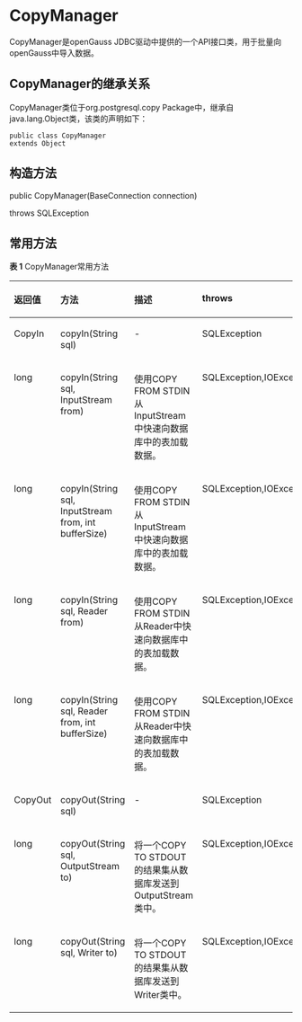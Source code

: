 # CopyManager<a name="ZH-CN_TOPIC_0242371433"></a>

CopyManager是openGauss JDBC驱动中提供的一个API接口类，用于批量向openGauss中导入数据。

## CopyManager的继承关系<a name="zh-cn_topic_0238274501_zh-cn_topic_0237120404_zh-cn_topic_0213179170_zh-cn_topic_0189249657_zh-cn_topic_0106494102_section62990966143545"></a>

CopyManager类位于org.postgresql.copy Package中，继承自java.lang.Object类，该类的声明如下：

```
public class CopyManager
extends Object
```

## 构造方法<a name="zh-cn_topic_0238274501_zh-cn_topic_0237120404_zh-cn_topic_0213179170_zh-cn_topic_0189249657_zh-cn_topic_0106494102_section25614124144018"></a>

public CopyManager\(BaseConnection connection\)

throws SQLException

## 常用方法<a name="zh-cn_topic_0238274501_zh-cn_topic_0237120404_zh-cn_topic_0213179170_zh-cn_topic_0189249657_zh-cn_topic_0106494102_section47247579151819"></a>

**表 1**  CopyManager常用方法

<a name="zh-cn_topic_0238274501_zh-cn_topic_0237120404_zh-cn_topic_0213179170_zh-cn_topic_0189249657_zh-cn_topic_0106494102_table55367277113131"></a>
<table><thead align="left"><tr id="zh-cn_topic_0238274501_zh-cn_topic_0237120404_zh-cn_topic_0213179170_zh-cn_topic_0189249657_zh-cn_topic_0106494102_row48207313113131"><th class="cellrowborder" valign="top" width="12.78%" id="mcps1.2.5.1.1"><p id="zh-cn_topic_0238274501_zh-cn_topic_0237120404_zh-cn_topic_0213179170_zh-cn_topic_0189249657_zh-cn_topic_0106494102_p45195306113131"><a name="zh-cn_topic_0238274501_zh-cn_topic_0237120404_zh-cn_topic_0213179170_zh-cn_topic_0189249657_zh-cn_topic_0106494102_p45195306113131"></a><a name="zh-cn_topic_0238274501_zh-cn_topic_0237120404_zh-cn_topic_0213179170_zh-cn_topic_0189249657_zh-cn_topic_0106494102_p45195306113131"></a>返回值</p>
</th>
<th class="cellrowborder" valign="top" width="37.22%" id="mcps1.2.5.1.2"><p id="zh-cn_topic_0238274501_zh-cn_topic_0237120404_zh-cn_topic_0213179170_zh-cn_topic_0189249657_zh-cn_topic_0106494102_p36941164113131"><a name="zh-cn_topic_0238274501_zh-cn_topic_0237120404_zh-cn_topic_0213179170_zh-cn_topic_0189249657_zh-cn_topic_0106494102_p36941164113131"></a><a name="zh-cn_topic_0238274501_zh-cn_topic_0237120404_zh-cn_topic_0213179170_zh-cn_topic_0189249657_zh-cn_topic_0106494102_p36941164113131"></a>方法</p>
</th>
<th class="cellrowborder" valign="top" width="25%" id="mcps1.2.5.1.3"><p id="zh-cn_topic_0238274501_zh-cn_topic_0237120404_zh-cn_topic_0213179170_zh-cn_topic_0189249657_zh-cn_topic_0106494102_p39444294113131"><a name="zh-cn_topic_0238274501_zh-cn_topic_0237120404_zh-cn_topic_0213179170_zh-cn_topic_0189249657_zh-cn_topic_0106494102_p39444294113131"></a><a name="zh-cn_topic_0238274501_zh-cn_topic_0237120404_zh-cn_topic_0213179170_zh-cn_topic_0189249657_zh-cn_topic_0106494102_p39444294113131"></a>描述</p>
</th>
<th class="cellrowborder" valign="top" width="25%" id="mcps1.2.5.1.4"><p id="zh-cn_topic_0238274501_zh-cn_topic_0237120404_zh-cn_topic_0213179170_zh-cn_topic_0189249657_zh-cn_topic_0106494102_p40871265113131"><a name="zh-cn_topic_0238274501_zh-cn_topic_0237120404_zh-cn_topic_0213179170_zh-cn_topic_0189249657_zh-cn_topic_0106494102_p40871265113131"></a><a name="zh-cn_topic_0238274501_zh-cn_topic_0237120404_zh-cn_topic_0213179170_zh-cn_topic_0189249657_zh-cn_topic_0106494102_p40871265113131"></a>throws</p>
</th>
</tr>
</thead>
<tbody><tr id="zh-cn_topic_0238274501_zh-cn_topic_0237120404_zh-cn_topic_0213179170_zh-cn_topic_0189249657_zh-cn_topic_0106494102_row32297070113131"><td class="cellrowborder" valign="top" width="12.78%" headers="mcps1.2.5.1.1 "><p id="zh-cn_topic_0238274501_zh-cn_topic_0237120404_zh-cn_topic_0213179170_zh-cn_topic_0189249657_zh-cn_topic_0106494102_p65925901113131"><a name="zh-cn_topic_0238274501_zh-cn_topic_0237120404_zh-cn_topic_0213179170_zh-cn_topic_0189249657_zh-cn_topic_0106494102_p65925901113131"></a><a name="zh-cn_topic_0238274501_zh-cn_topic_0237120404_zh-cn_topic_0213179170_zh-cn_topic_0189249657_zh-cn_topic_0106494102_p65925901113131"></a>CopyIn</p>
</td>
<td class="cellrowborder" valign="top" width="37.22%" headers="mcps1.2.5.1.2 "><p id="zh-cn_topic_0238274501_zh-cn_topic_0237120404_zh-cn_topic_0213179170_zh-cn_topic_0189249657_zh-cn_topic_0106494102_p38397760113131"><a name="zh-cn_topic_0238274501_zh-cn_topic_0237120404_zh-cn_topic_0213179170_zh-cn_topic_0189249657_zh-cn_topic_0106494102_p38397760113131"></a><a name="zh-cn_topic_0238274501_zh-cn_topic_0237120404_zh-cn_topic_0213179170_zh-cn_topic_0189249657_zh-cn_topic_0106494102_p38397760113131"></a>copyIn(String sql)</p>
</td>
<td class="cellrowborder" valign="top" width="25%" headers="mcps1.2.5.1.3 "><p id="zh-cn_topic_0238274501_zh-cn_topic_0237120404_zh-cn_topic_0213179170_zh-cn_topic_0189249657_zh-cn_topic_0106494102_p23210864113131"><a name="zh-cn_topic_0238274501_zh-cn_topic_0237120404_zh-cn_topic_0213179170_zh-cn_topic_0189249657_zh-cn_topic_0106494102_p23210864113131"></a><a name="zh-cn_topic_0238274501_zh-cn_topic_0237120404_zh-cn_topic_0213179170_zh-cn_topic_0189249657_zh-cn_topic_0106494102_p23210864113131"></a>-</p>
</td>
<td class="cellrowborder" valign="top" width="25%" headers="mcps1.2.5.1.4 "><p id="zh-cn_topic_0238274501_zh-cn_topic_0237120404_zh-cn_topic_0213179170_zh-cn_topic_0189249657_zh-cn_topic_0106494102_p1031812113131"><a name="zh-cn_topic_0238274501_zh-cn_topic_0237120404_zh-cn_topic_0213179170_zh-cn_topic_0189249657_zh-cn_topic_0106494102_p1031812113131"></a><a name="zh-cn_topic_0238274501_zh-cn_topic_0237120404_zh-cn_topic_0213179170_zh-cn_topic_0189249657_zh-cn_topic_0106494102_p1031812113131"></a>SQLException</p>
</td>
</tr>
<tr id="zh-cn_topic_0238274501_zh-cn_topic_0237120404_zh-cn_topic_0213179170_zh-cn_topic_0189249657_zh-cn_topic_0106494102_row9286311113131"><td class="cellrowborder" valign="top" width="12.78%" headers="mcps1.2.5.1.1 "><p id="zh-cn_topic_0238274501_zh-cn_topic_0237120404_zh-cn_topic_0213179170_zh-cn_topic_0189249657_zh-cn_topic_0106494102_p13993741113131"><a name="zh-cn_topic_0238274501_zh-cn_topic_0237120404_zh-cn_topic_0213179170_zh-cn_topic_0189249657_zh-cn_topic_0106494102_p13993741113131"></a><a name="zh-cn_topic_0238274501_zh-cn_topic_0237120404_zh-cn_topic_0213179170_zh-cn_topic_0189249657_zh-cn_topic_0106494102_p13993741113131"></a>long</p>
</td>
<td class="cellrowborder" valign="top" width="37.22%" headers="mcps1.2.5.1.2 "><p id="zh-cn_topic_0238274501_zh-cn_topic_0237120404_zh-cn_topic_0213179170_zh-cn_topic_0189249657_zh-cn_topic_0106494102_p59751243113131"><a name="zh-cn_topic_0238274501_zh-cn_topic_0237120404_zh-cn_topic_0213179170_zh-cn_topic_0189249657_zh-cn_topic_0106494102_p59751243113131"></a><a name="zh-cn_topic_0238274501_zh-cn_topic_0237120404_zh-cn_topic_0213179170_zh-cn_topic_0189249657_zh-cn_topic_0106494102_p59751243113131"></a>copyIn(String sql, InputStream from)</p>
</td>
<td class="cellrowborder" valign="top" width="25%" headers="mcps1.2.5.1.3 "><p id="zh-cn_topic_0238274501_zh-cn_topic_0237120404_zh-cn_topic_0213179170_zh-cn_topic_0189249657_zh-cn_topic_0106494102_p8012554113131"><a name="zh-cn_topic_0238274501_zh-cn_topic_0237120404_zh-cn_topic_0213179170_zh-cn_topic_0189249657_zh-cn_topic_0106494102_p8012554113131"></a><a name="zh-cn_topic_0238274501_zh-cn_topic_0237120404_zh-cn_topic_0213179170_zh-cn_topic_0189249657_zh-cn_topic_0106494102_p8012554113131"></a>使用COPY FROM STDIN从InputStream中快速向数据库中的表加载数据。</p>
</td>
<td class="cellrowborder" valign="top" width="25%" headers="mcps1.2.5.1.4 "><p id="zh-cn_topic_0238274501_zh-cn_topic_0237120404_zh-cn_topic_0213179170_zh-cn_topic_0189249657_zh-cn_topic_0106494102_p45037170113131"><a name="zh-cn_topic_0238274501_zh-cn_topic_0237120404_zh-cn_topic_0213179170_zh-cn_topic_0189249657_zh-cn_topic_0106494102_p45037170113131"></a><a name="zh-cn_topic_0238274501_zh-cn_topic_0237120404_zh-cn_topic_0213179170_zh-cn_topic_0189249657_zh-cn_topic_0106494102_p45037170113131"></a>SQLException,IOException</p>
</td>
</tr>
<tr id="zh-cn_topic_0238274501_zh-cn_topic_0237120404_zh-cn_topic_0213179170_zh-cn_topic_0189249657_zh-cn_topic_0106494102_row2681348113131"><td class="cellrowborder" valign="top" width="12.78%" headers="mcps1.2.5.1.1 "><p id="zh-cn_topic_0238274501_zh-cn_topic_0237120404_zh-cn_topic_0213179170_zh-cn_topic_0189249657_zh-cn_topic_0106494102_p15862651113131"><a name="zh-cn_topic_0238274501_zh-cn_topic_0237120404_zh-cn_topic_0213179170_zh-cn_topic_0189249657_zh-cn_topic_0106494102_p15862651113131"></a><a name="zh-cn_topic_0238274501_zh-cn_topic_0237120404_zh-cn_topic_0213179170_zh-cn_topic_0189249657_zh-cn_topic_0106494102_p15862651113131"></a>long</p>
</td>
<td class="cellrowborder" valign="top" width="37.22%" headers="mcps1.2.5.1.2 "><p id="zh-cn_topic_0238274501_zh-cn_topic_0237120404_zh-cn_topic_0213179170_zh-cn_topic_0189249657_zh-cn_topic_0106494102_p9806383113131"><a name="zh-cn_topic_0238274501_zh-cn_topic_0237120404_zh-cn_topic_0213179170_zh-cn_topic_0189249657_zh-cn_topic_0106494102_p9806383113131"></a><a name="zh-cn_topic_0238274501_zh-cn_topic_0237120404_zh-cn_topic_0213179170_zh-cn_topic_0189249657_zh-cn_topic_0106494102_p9806383113131"></a>copyIn(String sql, InputStream from, int bufferSize)</p>
</td>
<td class="cellrowborder" valign="top" width="25%" headers="mcps1.2.5.1.3 "><p id="zh-cn_topic_0238274501_zh-cn_topic_0237120404_zh-cn_topic_0213179170_zh-cn_topic_0189249657_zh-cn_topic_0106494102_p56119559113131"><a name="zh-cn_topic_0238274501_zh-cn_topic_0237120404_zh-cn_topic_0213179170_zh-cn_topic_0189249657_zh-cn_topic_0106494102_p56119559113131"></a><a name="zh-cn_topic_0238274501_zh-cn_topic_0237120404_zh-cn_topic_0213179170_zh-cn_topic_0189249657_zh-cn_topic_0106494102_p56119559113131"></a>使用COPY FROM STDIN从InputStream中快速向数据库中的表加载数据。</p>
</td>
<td class="cellrowborder" valign="top" width="25%" headers="mcps1.2.5.1.4 "><p id="zh-cn_topic_0238274501_zh-cn_topic_0237120404_zh-cn_topic_0213179170_zh-cn_topic_0189249657_zh-cn_topic_0106494102_p49390444113131"><a name="zh-cn_topic_0238274501_zh-cn_topic_0237120404_zh-cn_topic_0213179170_zh-cn_topic_0189249657_zh-cn_topic_0106494102_p49390444113131"></a><a name="zh-cn_topic_0238274501_zh-cn_topic_0237120404_zh-cn_topic_0213179170_zh-cn_topic_0189249657_zh-cn_topic_0106494102_p49390444113131"></a>SQLException,IOException</p>
</td>
</tr>
<tr id="zh-cn_topic_0238274501_zh-cn_topic_0237120404_zh-cn_topic_0213179170_zh-cn_topic_0189249657_zh-cn_topic_0106494102_row41860814113131"><td class="cellrowborder" valign="top" width="12.78%" headers="mcps1.2.5.1.1 "><p id="zh-cn_topic_0238274501_zh-cn_topic_0237120404_zh-cn_topic_0213179170_zh-cn_topic_0189249657_zh-cn_topic_0106494102_p35282801113131"><a name="zh-cn_topic_0238274501_zh-cn_topic_0237120404_zh-cn_topic_0213179170_zh-cn_topic_0189249657_zh-cn_topic_0106494102_p35282801113131"></a><a name="zh-cn_topic_0238274501_zh-cn_topic_0237120404_zh-cn_topic_0213179170_zh-cn_topic_0189249657_zh-cn_topic_0106494102_p35282801113131"></a>long</p>
</td>
<td class="cellrowborder" valign="top" width="37.22%" headers="mcps1.2.5.1.2 "><p id="zh-cn_topic_0238274501_zh-cn_topic_0237120404_zh-cn_topic_0213179170_zh-cn_topic_0189249657_zh-cn_topic_0106494102_p39334612113131"><a name="zh-cn_topic_0238274501_zh-cn_topic_0237120404_zh-cn_topic_0213179170_zh-cn_topic_0189249657_zh-cn_topic_0106494102_p39334612113131"></a><a name="zh-cn_topic_0238274501_zh-cn_topic_0237120404_zh-cn_topic_0213179170_zh-cn_topic_0189249657_zh-cn_topic_0106494102_p39334612113131"></a>copyIn(String sql, Reader from)</p>
</td>
<td class="cellrowborder" valign="top" width="25%" headers="mcps1.2.5.1.3 "><p id="zh-cn_topic_0238274501_zh-cn_topic_0237120404_zh-cn_topic_0213179170_zh-cn_topic_0189249657_zh-cn_topic_0106494102_p31986975113131"><a name="zh-cn_topic_0238274501_zh-cn_topic_0237120404_zh-cn_topic_0213179170_zh-cn_topic_0189249657_zh-cn_topic_0106494102_p31986975113131"></a><a name="zh-cn_topic_0238274501_zh-cn_topic_0237120404_zh-cn_topic_0213179170_zh-cn_topic_0189249657_zh-cn_topic_0106494102_p31986975113131"></a>使用COPY FROM STDIN从Reader中快速向数据库中的表加载数据。</p>
</td>
<td class="cellrowborder" valign="top" width="25%" headers="mcps1.2.5.1.4 "><p id="zh-cn_topic_0238274501_zh-cn_topic_0237120404_zh-cn_topic_0213179170_zh-cn_topic_0189249657_zh-cn_topic_0106494102_p40808187113131"><a name="zh-cn_topic_0238274501_zh-cn_topic_0237120404_zh-cn_topic_0213179170_zh-cn_topic_0189249657_zh-cn_topic_0106494102_p40808187113131"></a><a name="zh-cn_topic_0238274501_zh-cn_topic_0237120404_zh-cn_topic_0213179170_zh-cn_topic_0189249657_zh-cn_topic_0106494102_p40808187113131"></a>SQLException,IOException</p>
</td>
</tr>
<tr id="zh-cn_topic_0238274501_zh-cn_topic_0237120404_zh-cn_topic_0213179170_zh-cn_topic_0189249657_zh-cn_topic_0106494102_row31729367113131"><td class="cellrowborder" valign="top" width="12.78%" headers="mcps1.2.5.1.1 "><p id="zh-cn_topic_0238274501_zh-cn_topic_0237120404_zh-cn_topic_0213179170_zh-cn_topic_0189249657_zh-cn_topic_0106494102_p19941902113131"><a name="zh-cn_topic_0238274501_zh-cn_topic_0237120404_zh-cn_topic_0213179170_zh-cn_topic_0189249657_zh-cn_topic_0106494102_p19941902113131"></a><a name="zh-cn_topic_0238274501_zh-cn_topic_0237120404_zh-cn_topic_0213179170_zh-cn_topic_0189249657_zh-cn_topic_0106494102_p19941902113131"></a>long</p>
</td>
<td class="cellrowborder" valign="top" width="37.22%" headers="mcps1.2.5.1.2 "><p id="zh-cn_topic_0238274501_zh-cn_topic_0237120404_zh-cn_topic_0213179170_zh-cn_topic_0189249657_zh-cn_topic_0106494102_p4681386113131"><a name="zh-cn_topic_0238274501_zh-cn_topic_0237120404_zh-cn_topic_0213179170_zh-cn_topic_0189249657_zh-cn_topic_0106494102_p4681386113131"></a><a name="zh-cn_topic_0238274501_zh-cn_topic_0237120404_zh-cn_topic_0213179170_zh-cn_topic_0189249657_zh-cn_topic_0106494102_p4681386113131"></a>copyIn(String sql, Reader from, int bufferSize)</p>
</td>
<td class="cellrowborder" valign="top" width="25%" headers="mcps1.2.5.1.3 "><p id="zh-cn_topic_0238274501_zh-cn_topic_0237120404_zh-cn_topic_0213179170_zh-cn_topic_0189249657_zh-cn_topic_0106494102_p43648019113131"><a name="zh-cn_topic_0238274501_zh-cn_topic_0237120404_zh-cn_topic_0213179170_zh-cn_topic_0189249657_zh-cn_topic_0106494102_p43648019113131"></a><a name="zh-cn_topic_0238274501_zh-cn_topic_0237120404_zh-cn_topic_0213179170_zh-cn_topic_0189249657_zh-cn_topic_0106494102_p43648019113131"></a>使用COPY FROM STDIN从Reader中快速向数据库中的表加载数据。</p>
</td>
<td class="cellrowborder" valign="top" width="25%" headers="mcps1.2.5.1.4 "><p id="zh-cn_topic_0238274501_zh-cn_topic_0237120404_zh-cn_topic_0213179170_zh-cn_topic_0189249657_zh-cn_topic_0106494102_p45828656113131"><a name="zh-cn_topic_0238274501_zh-cn_topic_0237120404_zh-cn_topic_0213179170_zh-cn_topic_0189249657_zh-cn_topic_0106494102_p45828656113131"></a><a name="zh-cn_topic_0238274501_zh-cn_topic_0237120404_zh-cn_topic_0213179170_zh-cn_topic_0189249657_zh-cn_topic_0106494102_p45828656113131"></a>SQLException,IOException</p>
</td>
</tr>
<tr id="zh-cn_topic_0238274501_zh-cn_topic_0237120404_zh-cn_topic_0213179170_zh-cn_topic_0189249657_zh-cn_topic_0106494102_row9804726113131"><td class="cellrowborder" valign="top" width="12.78%" headers="mcps1.2.5.1.1 "><p id="zh-cn_topic_0238274501_zh-cn_topic_0237120404_zh-cn_topic_0213179170_zh-cn_topic_0189249657_zh-cn_topic_0106494102_p55985341113131"><a name="zh-cn_topic_0238274501_zh-cn_topic_0237120404_zh-cn_topic_0213179170_zh-cn_topic_0189249657_zh-cn_topic_0106494102_p55985341113131"></a><a name="zh-cn_topic_0238274501_zh-cn_topic_0237120404_zh-cn_topic_0213179170_zh-cn_topic_0189249657_zh-cn_topic_0106494102_p55985341113131"></a>CopyOut</p>
</td>
<td class="cellrowborder" valign="top" width="37.22%" headers="mcps1.2.5.1.2 "><p id="zh-cn_topic_0238274501_zh-cn_topic_0237120404_zh-cn_topic_0213179170_zh-cn_topic_0189249657_zh-cn_topic_0106494102_p38518764113131"><a name="zh-cn_topic_0238274501_zh-cn_topic_0237120404_zh-cn_topic_0213179170_zh-cn_topic_0189249657_zh-cn_topic_0106494102_p38518764113131"></a><a name="zh-cn_topic_0238274501_zh-cn_topic_0237120404_zh-cn_topic_0213179170_zh-cn_topic_0189249657_zh-cn_topic_0106494102_p38518764113131"></a>copyOut(String sql)</p>
</td>
<td class="cellrowborder" valign="top" width="25%" headers="mcps1.2.5.1.3 "><p id="zh-cn_topic_0238274501_zh-cn_topic_0237120404_zh-cn_topic_0213179170_zh-cn_topic_0189249657_zh-cn_topic_0106494102_p33012204113131"><a name="zh-cn_topic_0238274501_zh-cn_topic_0237120404_zh-cn_topic_0213179170_zh-cn_topic_0189249657_zh-cn_topic_0106494102_p33012204113131"></a><a name="zh-cn_topic_0238274501_zh-cn_topic_0237120404_zh-cn_topic_0213179170_zh-cn_topic_0189249657_zh-cn_topic_0106494102_p33012204113131"></a>-</p>
</td>
<td class="cellrowborder" valign="top" width="25%" headers="mcps1.2.5.1.4 "><p id="zh-cn_topic_0238274501_zh-cn_topic_0237120404_zh-cn_topic_0213179170_zh-cn_topic_0189249657_zh-cn_topic_0106494102_p56742885113131"><a name="zh-cn_topic_0238274501_zh-cn_topic_0237120404_zh-cn_topic_0213179170_zh-cn_topic_0189249657_zh-cn_topic_0106494102_p56742885113131"></a><a name="zh-cn_topic_0238274501_zh-cn_topic_0237120404_zh-cn_topic_0213179170_zh-cn_topic_0189249657_zh-cn_topic_0106494102_p56742885113131"></a>SQLException</p>
</td>
</tr>
<tr id="zh-cn_topic_0238274501_zh-cn_topic_0237120404_zh-cn_topic_0213179170_zh-cn_topic_0189249657_zh-cn_topic_0106494102_row40923918113131"><td class="cellrowborder" valign="top" width="12.78%" headers="mcps1.2.5.1.1 "><p id="zh-cn_topic_0238274501_zh-cn_topic_0237120404_zh-cn_topic_0213179170_zh-cn_topic_0189249657_zh-cn_topic_0106494102_p26503022113131"><a name="zh-cn_topic_0238274501_zh-cn_topic_0237120404_zh-cn_topic_0213179170_zh-cn_topic_0189249657_zh-cn_topic_0106494102_p26503022113131"></a><a name="zh-cn_topic_0238274501_zh-cn_topic_0237120404_zh-cn_topic_0213179170_zh-cn_topic_0189249657_zh-cn_topic_0106494102_p26503022113131"></a>long</p>
</td>
<td class="cellrowborder" valign="top" width="37.22%" headers="mcps1.2.5.1.2 "><p id="zh-cn_topic_0238274501_zh-cn_topic_0237120404_zh-cn_topic_0213179170_zh-cn_topic_0189249657_zh-cn_topic_0106494102_p66370010113131"><a name="zh-cn_topic_0238274501_zh-cn_topic_0237120404_zh-cn_topic_0213179170_zh-cn_topic_0189249657_zh-cn_topic_0106494102_p66370010113131"></a><a name="zh-cn_topic_0238274501_zh-cn_topic_0237120404_zh-cn_topic_0213179170_zh-cn_topic_0189249657_zh-cn_topic_0106494102_p66370010113131"></a>copyOut(String sql, OutputStream to)</p>
</td>
<td class="cellrowborder" valign="top" width="25%" headers="mcps1.2.5.1.3 "><p id="zh-cn_topic_0238274501_zh-cn_topic_0237120404_zh-cn_topic_0213179170_zh-cn_topic_0189249657_zh-cn_topic_0106494102_p7261755113131"><a name="zh-cn_topic_0238274501_zh-cn_topic_0237120404_zh-cn_topic_0213179170_zh-cn_topic_0189249657_zh-cn_topic_0106494102_p7261755113131"></a><a name="zh-cn_topic_0238274501_zh-cn_topic_0237120404_zh-cn_topic_0213179170_zh-cn_topic_0189249657_zh-cn_topic_0106494102_p7261755113131"></a>将一个COPY TO STDOUT的结果集从数据库发送到OutputStream类中。</p>
</td>
<td class="cellrowborder" valign="top" width="25%" headers="mcps1.2.5.1.4 "><p id="zh-cn_topic_0238274501_zh-cn_topic_0237120404_zh-cn_topic_0213179170_zh-cn_topic_0189249657_zh-cn_topic_0106494102_p51331321113131"><a name="zh-cn_topic_0238274501_zh-cn_topic_0237120404_zh-cn_topic_0213179170_zh-cn_topic_0189249657_zh-cn_topic_0106494102_p51331321113131"></a><a name="zh-cn_topic_0238274501_zh-cn_topic_0237120404_zh-cn_topic_0213179170_zh-cn_topic_0189249657_zh-cn_topic_0106494102_p51331321113131"></a>SQLException,IOException</p>
</td>
</tr>
<tr id="zh-cn_topic_0238274501_zh-cn_topic_0237120404_zh-cn_topic_0213179170_zh-cn_topic_0189249657_zh-cn_topic_0106494102_row28470138113339"><td class="cellrowborder" valign="top" width="12.78%" headers="mcps1.2.5.1.1 "><p id="zh-cn_topic_0238274501_zh-cn_topic_0237120404_zh-cn_topic_0213179170_zh-cn_topic_0189249657_zh-cn_topic_0106494102_p24379879113339"><a name="zh-cn_topic_0238274501_zh-cn_topic_0237120404_zh-cn_topic_0213179170_zh-cn_topic_0189249657_zh-cn_topic_0106494102_p24379879113339"></a><a name="zh-cn_topic_0238274501_zh-cn_topic_0237120404_zh-cn_topic_0213179170_zh-cn_topic_0189249657_zh-cn_topic_0106494102_p24379879113339"></a>long</p>
</td>
<td class="cellrowborder" valign="top" width="37.22%" headers="mcps1.2.5.1.2 "><p id="zh-cn_topic_0238274501_zh-cn_topic_0237120404_zh-cn_topic_0213179170_zh-cn_topic_0189249657_zh-cn_topic_0106494102_p28613172113339"><a name="zh-cn_topic_0238274501_zh-cn_topic_0237120404_zh-cn_topic_0213179170_zh-cn_topic_0189249657_zh-cn_topic_0106494102_p28613172113339"></a><a name="zh-cn_topic_0238274501_zh-cn_topic_0237120404_zh-cn_topic_0213179170_zh-cn_topic_0189249657_zh-cn_topic_0106494102_p28613172113339"></a>copyOut(String sql, Writer to)</p>
</td>
<td class="cellrowborder" valign="top" width="25%" headers="mcps1.2.5.1.3 "><p id="zh-cn_topic_0238274501_zh-cn_topic_0237120404_zh-cn_topic_0213179170_zh-cn_topic_0189249657_zh-cn_topic_0106494102_p35965577113339"><a name="zh-cn_topic_0238274501_zh-cn_topic_0237120404_zh-cn_topic_0213179170_zh-cn_topic_0189249657_zh-cn_topic_0106494102_p35965577113339"></a><a name="zh-cn_topic_0238274501_zh-cn_topic_0237120404_zh-cn_topic_0213179170_zh-cn_topic_0189249657_zh-cn_topic_0106494102_p35965577113339"></a>将一个COPY TO STDOUT的结果集从数据库发送到Writer类中。</p>
</td>
<td class="cellrowborder" valign="top" width="25%" headers="mcps1.2.5.1.4 "><p id="zh-cn_topic_0238274501_zh-cn_topic_0237120404_zh-cn_topic_0213179170_zh-cn_topic_0189249657_zh-cn_topic_0106494102_p42871274114222"><a name="zh-cn_topic_0238274501_zh-cn_topic_0237120404_zh-cn_topic_0213179170_zh-cn_topic_0189249657_zh-cn_topic_0106494102_p42871274114222"></a><a name="zh-cn_topic_0238274501_zh-cn_topic_0237120404_zh-cn_topic_0213179170_zh-cn_topic_0189249657_zh-cn_topic_0106494102_p42871274114222"></a>SQLException,IOException</p>
</td>
</tr>
</tbody>
</table>
